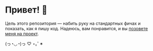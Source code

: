 # Привет! 👋

Цель этого репозитория — набить руку на стандартных фичах и показать, как я пишу код. 
Надеюсь, вам понравится, и вы [позовете меня на проект](https://t.me/erokh1na).

(っ◔◡◔)っ ♡ ⋆｡ﾟ✶
